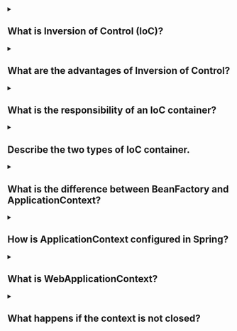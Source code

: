 <details><summary>

## What is Inversion of Control (IoC)?
</summary>
Inversion of Control (IoC) is a design principle in software development where the control of object creation and dependency injection is shifted from the application itself to an external framework or container. In IoC, the flow of control is inverted, meaning that instead of the application is responsible for creating and managing its dependencies, the responsibility is delegated to an IoC container. 

IoC promotes loose coupling between components and allows for better modularity and testability. By delegating the creation and management of dependencies to the IoC container, the application becomes more flexible and modular, as components can be easily replaced or modified without affecting the overall structure.

In the context of Java backend development, IoC is commonly implemented using frameworks such as Spring or Java EE (now Jakarta EE). These frameworks provide features like dependency injection, where dependencies are automatically injected into components rather than being explicitly created and managed by the developer. This approach simplifies the code, improves maintainability, and promotes reusable and decoupled components.
</details>
<details><summary>

## What are the advantages of Inversion of Control?
</summary>
The advantages of Inversion of Control (IoC) include:

**1. Loose coupling:** IoC promotes loose coupling between components by decoupling the creation and management of dependencies from the components themselves. This allows for better modularity and makes it easier to replace or modify individual components without affecting the entire system.

**2. Testability:** With IoC, dependencies can be easily mocked or stubbed during unit testing, making it easier to isolate and test individual components in isolation. This leads to more comprehensive and reliable testing.

**3. Reusability:** IoC enables the creation of reusable components that can be easily integrated into different applications or modules. By removing the responsibility of managing dependencies from the components, they become more portable and can be used in different contexts.

**4. Maintainability:** IoC simplifies the codebase by delegating the responsibility of dependency management to the IoC container. This reduces the amount of boilerplate code required and improves the overall maintainability of the application.

**5. Flexibility:** IoC allows for flexible configuration and runtime behavior. By externalizing the configuration of dependencies to the IoC container, it becomes easier to modify the behavior of the application without requiring code changes. This facilitates easier customization and configuration of the application.

**6. Integration with third-party frameworks:** IoC containers often provide integration with other frameworks and libraries. This simplifies the integration of third-party components into the application, as the IoC container can handle the dependency injection and lifecycle management.

Overall, IoC promotes a more modular, flexible, and maintainable codebase, making it easier to develop and evolve complex applications.
</details>
<details><summary>

## What is the responsibility of an IoC container?
</summary>
The responsibility of an Inversion of Control (IoC) container is to manage the creation, configuration, and lifecycle of objects or components within an application. The IoC container acts as a central hub that handles the dependency injection and controls the flow of object instantiation and wiring.

The main responsibilities of an IoC container are as follows:

**1. Object Creation:** The IoC container is responsible for creating instances of objects or components based on their definitions or configurations. It instantiates objects and manages their lifecycle, including initializing, configuring, and destroying them when necessary.

**2. Dependency Injection:** The IoC container handles the injection of dependencies into objects or components. It automatically resolves dependencies and injects them into the appropriate places, based on the configuration or annotations provided. This eliminates the need for manual dependency management within the application code.

**3. Configuration Management:** The IoC container manages the configuration of objects or components. It provides mechanisms for defining the dependencies, properties, and behavior of objects through configuration files, annotations, or programmatically. This allows for flexible and customizable application behavior without modifying the code.

**4. Lifecycle Management:** The IoC container manages the lifecycle of objects or components. It handles tasks such as initializing objects, managing their state, and performing cleanup or destruction when they are no longer needed. This ensures proper resource management and reduces memory leaks or other lifecycle-related issues.

**5. AOP (Aspect-Oriented Programming) Integration:** Some advanced IoC containers also support integration with AOP frameworks. They allow for cross-cutting concerns, such as logging, security, or transaction management, to be easily applied to components through declarative or programmatic means.

**6. Integration with Application Frameworks:** IoC containers often provide integration with application frameworks and libraries. They may offer hooks or extensions to seamlessly integrate with other components or provide additional functionality, such as database connection pooling, caching, or messaging.

By assuming these responsibilities, the IoC container simplifies the development process, promotes loose coupling, and provides a centralized mechanism for managing the dependencies and lifecycle of objects within an application.
</details>
<details><summary>

## Describe the two types of IoC container.
</summary>
There are two main types of IoC containers:

### 1. Bean Factory:

- The Bean Factory is a simple IoC container that provides basic dependency injection capabilities.
- It is the foundation of more advanced IoC containers like the ApplicationContext in the Spring framework.
- The Bean Factory is typically configured using XML-based configuration files, where dependencies and object definitions are declared.
- It supports lazy initialization of beans, allowing objects to be created and initialized only when they are actually requested.
- Bean Factory provides basic dependency injection features like constructor injection and setter injection.
- However, it lacks some advanced features such as AOP integration, event handling, and advanced lifecycle management.

### 2. Application Context:

- The Application Context is an advanced IoC container provided by frameworks like Spring.
- It extends the functionality of the Bean Factory with additional features and capabilities.
- The Application Context is typically configured using XML-based or annotation-based configuration.
- It supports all the features of the Bean Factory and provides many additional functionalities:
 - **Enhanced dependency injection:** Apart from constructor and setter injection, it supports autowiring, where dependencies are automatically resolved based on their types.
 - **Advanced lifecycle management:** It supports hooks for initialization and destruction of beans, allowing for custom logic to be executed at specific lifecycle stages.
 - **AOP integration:** It seamlessly integrates with AOP frameworks, enabling the application of cross-cutting concerns to components.
 - **Internationalization and localization support:** It provides mechanisms for handling messages, labels, and localized resources.
 - **Event handling:** It supports an event-driven programming model, allowing components to publish and listen to application events.
 - **Resource management:** It handles the management of resources like database connections, transactions, and caching.
 - **Integration with other frameworks:** The Application Context can integrate with various other frameworks and libraries, providing seamless integration and additional features.

In summary, the Bean Factory is a basic IoC container that provides fundamental dependency injection capabilities, while the Application Context is a more advanced IoC container with enhanced features, lifecycle management, AOP integration, and support for various other application-related functionalities.
</details>
<details><summary>

## What is the difference between BeanFactory and ApplicationContext?
</summary>
The main differences between BeanFactory and ApplicationContext in the Spring Framework are as follows:

### 1. Configuration Loading:

- **BeanFactory:** The BeanFactory typically loads bean configurations lazily, on-demand, when a specific bean is requested. It provides a basic IoC container with lazy initialization.

- **ApplicationContext:** The ApplicationContext eagerly loads and initializes bean configurations during startup. It performs upfront validation and configuration processing. It provides an advanced IoC container with eager initialization.

### 2. Resource Handling:

- **BeanFactory:** The BeanFactory has basic resource handling capabilities. It can load resources like XML bean configuration files from various locations, such as the classpath or file system.

- **ApplicationContext:** The ApplicationContext extends the resource handling capabilities of the BeanFactory. It provides enhanced resource management, supporting internationalization (i18n), localization (l10n), and resource bundling.

### 3. Bean Lifecycle Management:

- **BeanFactory:** The BeanFactory supports basic bean lifecycle management, including instantiation, dependency injection, and destruction. It allows for custom lifecycle callbacks.

- **ApplicationContext:** The ApplicationContext provides advanced bean lifecycle management. It supports additional lifecycle callbacks, such as bean initialization and destruction methods, and allows for the registration of custom lifecycle processors.

### 4. AOP (Aspect-Oriented Programming) Support:

- **BeanFactory:** The BeanFactory has limited or no built-in support for AOP. It requires additional configuration and integration with an AOP framework to apply cross-cutting concerns.

- **ApplicationContext:** The ApplicationContext seamlessly integrates with Spring's AOP framework. It allows for the declarative application of AOP aspects to components without additional configuration.

### 5. Event Handling:

- **BeanFactory:** The BeanFactory has basic support for event publishing and handling. It allows components to publish events, but the event handling needs to be manually implemented.

- **ApplicationContext:** The ApplicationContext provides advanced event-handling capabilities. It allows components to publish events and provides mechanisms for event listeners to respond to these events.

### Performance:

- **BeanFactory:** The lazy loading approach of BeanFactory can lead to slightly better startup performance as it initializes beans only when requested.

- **ApplicationContext:** The eager loading approach of ApplicationContext may result in slightly slower startup performance as it preloads and initializes beans upfront. However, the performance difference is typically negligible in most applications.

In summary, BeanFactory is a basic IoC container with lazy initialization and limited features, while ApplicationContext is an advanced IoC container that extends the capabilities of BeanFactory. ApplicationContext provides features such as eager initialization, resource handling, advanced bean lifecycle management, AOP integration, and event handling. The choice between BeanFactory and ApplicationContext depends on the specific needs and requirements of the application. In general, ApplicationContext is recommended for most applications due to its richer feature set and enhanced capabilities.
</details>
<details><summary>

## How is ApplicationContext configured in Spring?
</summary>

</details>
<details><summary>

## What is WebApplicationContext?
</summary>

</details>
<details><summary>

## What happens if the context is not closed?
</summary>

</details>

